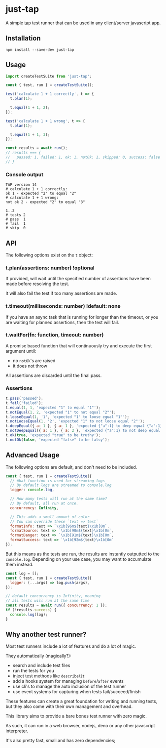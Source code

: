# just-tap
A simple [tap](https://testanything.org) test runner that can be used in any client/server javascript app.

## Installation
```
npm install --save-dev just-tap
```

## Usage
```javascript
import createTestSuite from 'just-tap';

const { test, run } = createTestSuite();

test('calculate 1 + 1 correctly', t => {
  t.plan(1);

  t.equal(1 + 1, 2);
});

test('calculate 1 + 1 wrong', t => {
  t.plan(1);

  t.equal(1 + 1, 3);
});

const results = await run();
// results === {
//   passed: 1, failed: 1, ok: 1, notOk: 1, skipped: 0, success: false
// }
```

### Console output
```
TAP version 14
# calculate 1 + 1 correctly:
ok 1 - expected "2" to equal "2"
# calculate 1 + 1 wrong:
not ok 2 - expected "2" to equal "3"

1..2
# tests 2
# pass  1
# fail  1
# skip  0
```

## API
The following options exist on the `t` object:

### t.plan(assertions: number) !optional
If provided, will wait until the specified number of assertions have been made before resolving the test.

It will also fail the test if too many assertions are made.

### t.timeout(milliseconds: number) !default: none
If you have an async task that is running for longer than the timeout, or you are waiting for planned assertions, then the test will fail.

### t.waitFor(fn: function, timeout: number)
A promise based function that will continuously try and execute the first argument until:
- no `notOk`'s are raised
- it does not throw

All assertions are discarded until the final pass.

### Assertions
```javascript
t.pass('passed');
t.fail('failed');
t.equal(1, 1, 'expected "1" to equal "1"');
t.notEqual(1, 2, 'expected "1" to not equal "2"');
t.looseEqual(1, '1', 'expected "1" to loose equal "1"');
t.notLooseEqual(1, '2', 'expected "1" to not loose equal "2"');
t.deepEqual({ a: 1 }, { a: 1 }, 'expected {"a":1} to deep equal {"a":1}');
t.notDeepEqual({ a: 1 }, { a: 2 }, 'expected {"a":1} to not deep equal {"a":2}');
t.ok(true, 'expected "true" to be truthy');
t.notOk(false, 'expected "false" to be falsy');
```

## Advanced Usage
The following options are default, and don't need to be included.

```javascript
const { test, run } = createTestSuite({
  // What function is used for streaming logs
  // By default logs are streamed to console.log
  logger: console.log,

  // How many tests will run at the same time?
  // By default, all run at once.
  concurrency: Infinity,

  // This adds a small amount of color
  // You can override these `text => text`
  formatInfo: text => `\x1b[96m${text}\x1b[0m`,
  formatSource: text => `\x1b[90m${text}\x1b[0m`,
  formatDanger: text => `\x1b[91m${text}\x1b[0m`,
  formatSuccess: text => `\x1b[92m${text}\x1b[0m`
});
```

But this means as the tests are run, the results are instantly outputted to the `console.log`. Depending on your use case, you may want to accumulate them instead.

```javascript
const log = [];
const { test, run } = createTestSuite({
  logger: (...args) => log.push(args),
});

// default concurrency is Infinity, meaning
// all tests will run at the same time
const results = await run({ concurrency: 1 });
if (!results.success) {
  console.log(log);
}
```

## Why another test runner?
Most test runners include a lot of features and do a lot of magic.

They automatically (magically?):
- search and include test files
- run the tests for you
- inject test methods like `describe`/`it`
- add a hooks system for managing `before`/`after` events
- use cli's to manage the auto inclusion of the test runner
- use event systems for capturing when tests fail/succeed/finish

These features can create a great foundation for writing and running tests, but they also come with their own management and overhead.

This library aims to provide a bare bones test runner with zero magic.

As such, it can run in a web browser, nodejs, deno or any other javascript interpreter.

It's also pretty fast, small and has zero dependencies;
